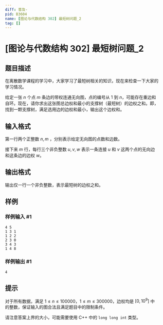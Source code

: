 ```yaml
---
diff: 普及-
pid: B3604
name: [图论与代数结构 302] 最短树问题_2
tag: []
---
```

# [图论与代数结构 302] 最短树问题_2
## 题目描述

在离散数学课程的学习中，大家学习了最短树相关的知识，现在来检查一下大家的学习情况。

给定一张 $n$ 个点 $m$ 条边的带权连通无向图，点的编号从 $1$ 到 $n$，可能存在重边和自环。现在，请你求出这张图总边权和最小的支撑树（最短树）的边权之和。即，找到一颗支撑树，满足选用边的边权和最小，输出这个边权和。
## 输入格式


第一行两个正整数 $n, m$ ，分别表示给定无向图的点数和边数。

接下来 $m$ 行，每行三个非负整数 $u, v, w$ 表示一条连接 $u$ 和 $v$ 这两个点的无向边和这条边的边权 $w$。
## 输出格式

输出仅一行一个非负整数，表示最短树的边权之和。
## 样例

### 样例输入 #1
```
4 5
1 3 1
1 2 2
2 3 0
3 4 3
1 4 8

```
### 样例输出 #1
```
4
```
## 提示

对于所有数据，满足 $1\leq n \leq 100000$，$1 \leq m \leq 300000$，边权均是 $[0, {10}^9]$ 中的整数，保证输入的图合法且满足题目中的限制条件。

请注意答案上界的大小，可能需要使用 C++ 中的 `long long int` 类型。
